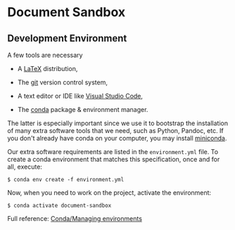 Document Sandbox
================================================================================

Development Environment
--------------------------------------------------------------------------------

A few tools are necessary

  - A [LaTeX](https://www.latex-project.org/) distribution,

  - The [git](https://git-scm.com/) version control system,

  - A text editor or IDE like [Visual Studio Code](https://code.visualstudio.com/),

  - The [conda](https://conda.io/en/latest/) package & environment manager.

The latter is especially important since we use it to bootstrap 
the installation of many extra software tools that we need,
such as Python, Pandoc, etc. If you don't already have conda on your computer, 
you may install [miniconda](https://docs.conda.io/en/latest/miniconda.html).

Our extra software requirements are listed in the `environment.yml` file.
To create a conda environment that matches this specification, 
once and for all, execute:

    $ conda env create -f environment.yml

Now, when you need to work on the project,
activate the environment:

    $ conda activate document-sandbox

Full reference: [Conda/Managing environments](https://conda.io/projects/conda/en/latest/user-guide/tasks/manage-environments.html)

